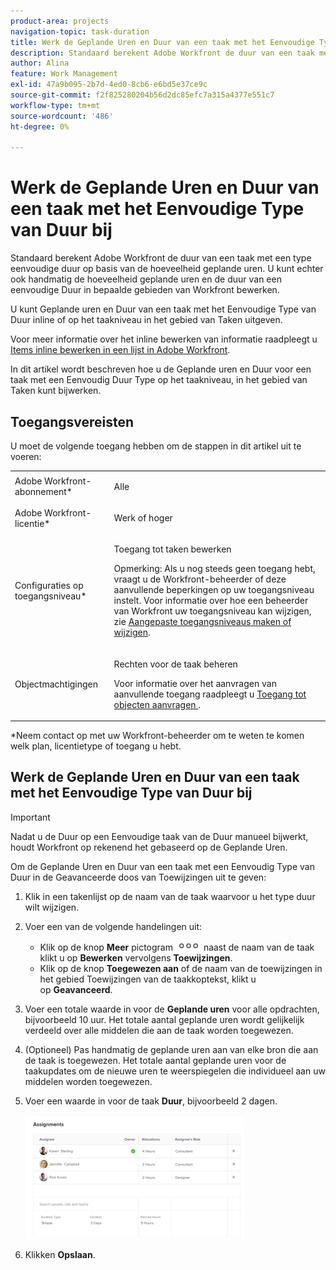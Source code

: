 ```yaml
---
product-area: projects
navigation-topic: task-duration
title: Werk de Geplande Uren en Duur van een taak met het Eenvoudige Type van Duur bij
description: Standaard berekent Adobe Workfront de duur van een taak met een type eenvoudige duur op basis van de hoeveelheid geplande uren. U kunt echter ook handmatig de hoeveelheid geplande uren en de duur van een eenvoudige Duur in bepaalde gebieden van Workfront bewerken.
author: Alina
feature: Work Management
exl-id: 47a9b095-2b7d-4ed0-8cb6-e6bd5e37ce9c
source-git-commit: f2f825280204b56d2dc85efc7a315a4377e551c7
workflow-type: tm+mt
source-wordcount: '486'
ht-degree: 0%

---
```


# Werk de Geplande Uren en Duur van een taak met het Eenvoudige Type van Duur bij

Standaard berekent Adobe Workfront de duur van een taak met een type eenvoudige duur op basis van de hoeveelheid geplande uren. U kunt echter ook handmatig de hoeveelheid geplande uren en de duur van een eenvoudige Duur in bepaalde gebieden van Workfront bewerken.

U kunt Geplande uren en Duur van een taak met het Eenvoudige Type van Duur inline of op het taakniveau in het gebied van Taken uitgeven.

Voor meer informatie over het inline bewerken van informatie raadpleegt u [Items inline bewerken in een lijst in Adobe Workfront](../../../workfront-basics/navigate-workfront/use-lists/inline-edit-objects.md).

In dit artikel wordt beschreven hoe u de Geplande uren en Duur voor een taak met een Eenvoudig Duur Type op het taakniveau, in het gebied van Taken kunt bijwerken.

## Toegangsvereisten

U moet de volgende toegang hebben om de stappen in dit artikel uit te voeren:

<table style="table-layout:auto"> 
 <col> 
 <col> 
 <tbody> 
  <tr> 
   <td role="rowheader">Adobe Workfront-abonnement*</td> 
   <td> <p>Alle</p> </td> 
  </tr> 
  <tr> 
   <td role="rowheader">Adobe Workfront-licentie*</td> 
   <td> <p>Werk of hoger</p> </td> 
  </tr> 
  <tr> 
   <td role="rowheader">Configuraties op toegangsniveau*</td> 
   <td> <p>Toegang tot taken bewerken</p> <p>Opmerking: Als u nog steeds geen toegang hebt, vraagt u de Workfront-beheerder of deze aanvullende beperkingen op uw toegangsniveau instelt. Voor informatie over hoe een beheerder van Workfront uw toegangsniveau kan wijzigen, zie <a href="../../../administration-and-setup/add-users/configure-and-grant-access/create-modify-access-levels.md" class="MCXref xref">Aangepaste toegangsniveaus maken of wijzigen</a>.</p> </td> 
  </tr> 
  <tr> 
   <td role="rowheader">Objectmachtigingen</td> 
   <td> <p>Rechten voor de taak beheren</p> <p>Voor informatie over het aanvragen van aanvullende toegang raadpleegt u <a href="../../../workfront-basics/grant-and-request-access-to-objects/request-access.md" class="MCXref xref">Toegang tot objecten aanvragen </a>.</p> </td> 
  </tr> 
 </tbody> 
</table>

&#42;Neem contact op met uw Workfront-beheerder om te weten te komen welk plan, licentietype of toegang u hebt.

## Werk de Geplande Uren en Duur van een taak met het Eenvoudige Type van Duur bij

>[!IMPORTANT]
>
>Nadat u de Duur op een Eenvoudige taak van de Duur manueel bijwerkt, houdt Workfront op rekenend het gebaseerd op de Geplande Uren.

Om de Geplande Uren en Duur van een taak met een Eenvoudig Type van Duur in de Geavanceerde doos van Toewijzingen uit te geven:

1. Klik in een takenlijst op de naam van de taak waarvoor u het type duur wilt wijzigen.
1. Voer een van de volgende handelingen uit:

   * Klik op de knop **Meer** pictogram ![](assets/qs-more-icon-on-an-object.png) naast de naam van de taak klikt u op **Bewerken** vervolgens **Toewijzingen**.
   * Klik op de knop **Toegewezen aan** of de naam van de toewijzingen in het gebied Toewijzingen van de taakkoptekst, klikt u op **Geavanceerd**.

1. Voer een totale waarde in voor de **Geplande uren** voor alle opdrachten, bijvoorbeeld 10 uur. Het totale aantal geplande uren wordt gelijkelijk verdeeld over alle middelen die aan de taak worden toegewezen.
1. (Optioneel) Pas handmatig de geplande uren aan van elke bron die aan de taak is toegewezen. Het totale aantal geplande uren voor de taakupdates om de nieuwe uren te weerspiegelen die individueel aan uw middelen worden toegewezen.
1. Voer een waarde in voor de taak **Duur**, bijvoorbeeld 2 dagen.

   ![](assets/advanced-assignments-simple-duration-multiple-resources-nwe-350x198.png)

1. Klikken **Opslaan**.
